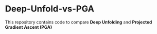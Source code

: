 # Deep-Unfold-vs-PGA
This repository contains code to compare **Deep Unfolding** and **Projected Gradient Ascent (PGA)**
